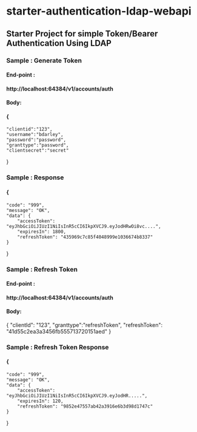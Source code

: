 # starter-authentication-ldap-webapi

## Starter Project for simple Token/Bearer Authentication Using LDAP


### Sample : Generate Token
#### End-point :
#### http://localhost:64384/v1/accounts/auth

#### Body:
#### {
	"clientid":"123",
	"username":"bdarley",
	"password":"password",
	"granttype":"password",
	"clientsecret":"secret"
}

### Sample : Response
#### {
    "code": "999",
    "message": "OK",
    "data": {
        "accessToken": "eyJhbGciOiJIUzI1NiIsInR5cCI6IkpXVCJ9.eyJodHRwOi8vc....",
        "expiresIn": 1800,
        "refreshToken": "435969c7c85f4048999e1036674b8337"
    }
}



### Sample : Refresh Token

#### End-point :
#### http://localhost:64384/v1/accounts/auth
#### Body:
{
		"clientId": "123",
		"granttype":"refreshToken",
		"refreshToken": "41d55c2ea3a3456fb555713720151aed"
}

### Sample : Refresh Token Response 
#### {
    "code": "999",
    "message": "OK",
    "data": {
        "accessToken": "eyJhbGciOiJIUzI1NiIsInR5cCI6IkpXVCJ9.eyJodHR.....",
        "expiresIn": 120,
        "refreshToken": "9852e47557ab42a3916e6b3d98d1747c"
    }
}
